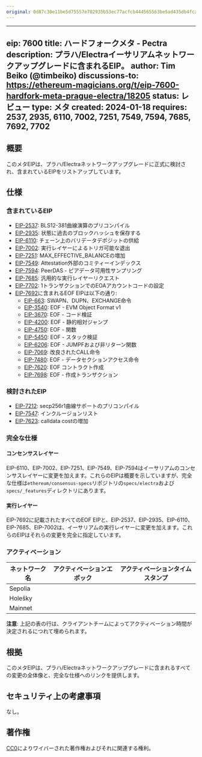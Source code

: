 ```yaml
---
original: 0d87c30e11be5d75557e702935b53ec77acfcb444565563be5ad435db4fcadf8
---
```


---
eip: 7600
title: ハードフォークメタ - Pectra
description: プラハ/Electraイーサリアムネットワークアップグレードに含まれるEIP。
author: Tim Beiko (@timbeiko)
discussions-to: https://ethereum-magicians.org/t/eip-7600-hardfork-meta-prague-electra/18205
status: レビュー
type: メタ
created: 2024-01-18
requires: 2537, 2935, 6110, 7002, 7251, 7549, 7594, 7685, 7692, 7702
---

## 概要

このメタEIPは、プラハ/Electraネットワークアップグレードに正式に検討され、含まれているEIPをリストアップしています。

## 仕様

### 含まれているEIP

* [EIP-2537](./eip-2537.md): BLS12-381曲線演算のプリコンパイル
* [EIP-2935](./eip-2935.md): 状態に過去のブロックハッシュを保存する
* [EIP-6110](./eip-6110.md): チェーン上のバリデータデポジットの供給
* [EIP-7002](./eip-7002.md): 実行レイヤーによるトリガ可能な退出
* [EIP-7251](./eip-7251.md): MAX_EFFECTIVE_BALANCEの増加
* [EIP-7549](./eip-7549.md): Attestation外部のコミティーインデックス
* [EIP-7594](./eip-7594.md): PeerDAS - ピアデータ可用性サンプリング
* [EIP-7685](./eip-7685.md): 汎用的な実行レイヤーリクエスト
* [EIP-7702](./eip-7702.md): 1トランザクションでのEOAアカウントコードの設定
* [EIP-7692](./eip-7692.md)に含まれるEOF EIPは以下の通り:
    * [EIP-663](./eip-663.md): SWAPN、DUPN、EXCHANGE命令
    * [EIP-3540](./eip-3540.md): EOF - EVM Object Format v1
    * [EIP-3670](./eip-3670.md): EOF - コード検証
    * [EIP-4200](./eip-4200.md): EOF - 静的相対ジャンプ
    * [EIP-4750](./eip-4750.md): EOF - 関数
    * [EIP-5450](./eip-5450.md): EOF - スタック検証
    * [EIP-6206](./eip-6206.md): EOF - JUMPFおよび非リターン関数
    * [EIP-7069](./eip-7069.md): 改良されたCALL命令
    * [EIP-7480](./eip-7480.md): EOF - データセクションアクセス命令
    * [EIP-7620](./eip-7620.md): EOF コントラクト作成
    * [EIP-7698](./eip-7698.md): EOF - 作成トランザクション

### 検討されたEIP

* [EIP-7212](./eip-7212.md): secp256r1曲線サポートのプリコンパイル
* [EIP-7547](./eip-7547.md): インクルージョンリスト
* [EIP-7623](./eip-7623.md): calldata costの増加

### 完全な仕様

#### コンセンサスレイヤー

EIP-6110、EIP-7002、EIP-7251、EIP-7549、EIP-7594はイーサリアムのコンセンサスレイヤーに変更を加えます。これらのEIPは概要を示していますが、完全な仕様は`ethereum/consensus-specs`リポジトリの`specs/electra`および`specs/_features`ディレクトリにあります。

#### 実行レイヤー

EIP-7692に記載されたすべてのEOF EIPと、EIP-2537、EIP-2935、EIP-6110、EIP-7685、EIP-7002は、イーサリアムの実行レイヤーに変更を加えます。これらのEIPはそれらの変更を完全に指定しています。

### アクティベーション

| ネットワーク名 | アクティベーションエポック | アクティベーションタイムスタンプ |
|------------------|------------------|----------------------|
| Sepolia          |                  |                      |
| Holešky          |                  |                      |
| Mainnet          |                  |                      |

**注意**: 上記の表の行は、クライアントチームによってアクティベーション時間が決定されるにつれて埋められます。

## 根拠

このメタEIPは、プラハ/Electraネットワークアップグレードに含まれるすべての変更の全体像と、完全な仕様へのリンクを提供します。

## セキュリティ上の考慮事項

なし。

## 著作権

[CC0](../LICENSE.md)によりワイバーされた著作権およびそれに関連する権利。